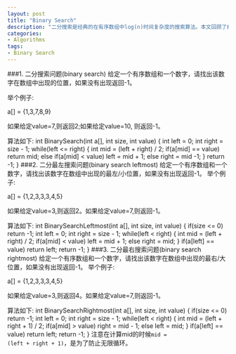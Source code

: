 ```yaml
---
layout: post
title: "Binary Search"
description: "二分搜索是经典的在有序数组中log(n)时间复杂度的搜索算法。本文回顾了经典二分搜索算法，并增加了查找最左边，和最右边位置的算法"
categories: 
- Algorithms
tags:
- Binary Search
---
```

###1. 二分搜索问题(binary search)
给定一个有序数组和一个数字，请找出该数字在数组中出现的位置，如果没有出现返回-1。

举个例子:

a[] = {1,3,7,8,9}

如果给定value=7,则返回2;如果给定value=10, 则返回-1。

算法如下:
    int BinarySearch(int a[], int size, int value)
    {
        int left = 0;
        int right = size - 1;
        while(left <= right)
        {
            int mid = (left + right) / 2;
            if(a[mid] == value)
              return mid;
            else if(a[mid] < value)
              left = mid + 1;
            else
              right = mid -1;
        }
        return -1;
    }
###2. 二分最左搜索问题(binary search leftmost)
给定一个有序数组和一个数字，请找出该数字在数组中出现的最左/小位置，如果没有出现返回-1。
举个例子:

a[] = {1,2,3,3,3,4,5}

如果给定value=3,则返回2。如果给定value=7,则返回-1。

算法如下:
    int BinarySearchLeftmost(int a[], int size, int value)
    {
        if(size <= 0)
          return -1;
        int left = 0;
        int right = size - 1;
        while(left < right)
        {
            int mid = (left + right) / 2;
            if(a[mid] < value)
              left = mid + 1;
            else
              right = mid;
        }
        if(a[left] == value)
          return left;
        return -1;
    }
###3. 二分最右搜索问题(binary search rightmost)
给定一个有序数组和一个数字，请找出该数字在数组中出现的最右/大位置，如果没有出现返回-1。
举个例子:

a[] = {1,2,3,3,3,4,5}

如果给定value=3,则返回4。如果给定value=7,则返回-1。

算法如下:
    int BinarySearchRightmost(int a[], int size, int value)
    {
        if(size <= 0)
          return -1;
        int left = 0;
        int right = size - 1;
        while(left < right)
        {
            int mid = (left + right + 1) / 2;
            if(a[mid] > value)
              right = mid - 1;
            else
              left = mid;
        }
        if(a[left] == value)
          return left;
        return -1;
    }
注意在计算mid的时候<code class="code">mid = (left + right + 1)</code>，是为了防止无限循环。
